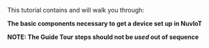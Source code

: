 This tutorial contains and will walk you through:

**The basic components necessary to get a device set up in NuvIoT**

**NOTE:  The Guide Tour steps should not be _used_ out of sequence**  